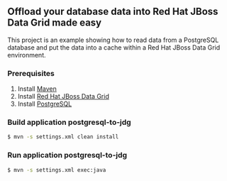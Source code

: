 ## Offload your database data into Red Hat JBoss Data Grid made easy

This project is an example showing how to read data from a PostgreSQL database and put the data into a cache within a Red Hat JBoss Data Grid environment.

### Prerequisites

1. Install [Maven](http://maven.apache.org/install.html)
2. Install [Red Hat JBoss Data Grid](http://developers.redhat.com/products/datagrid/hello-world)
3. Install [PostgreSQL](https://wiki.postgresql.org/wiki/Detailed_installation_guides)

### Build application postgresql-to-jdg

```bash
$ mvn -s settings.xml clean install
```

### Run application postgresql-to-jdg

```bash
$ mvn -s settings.xml exec:java
```



